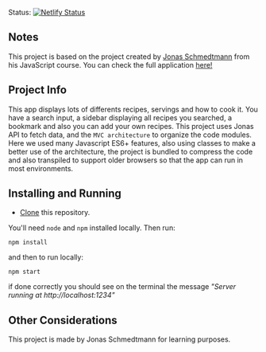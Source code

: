 Status: [![Netlify Status](https://api.netlify.com/api/v1/badges/4c6f6851-6a3c-4de4-bfef-30393ee3f119/deploy-status)](https://app.netlify.com/sites/forkify-joaobraun/deploys)

## Notes

This project is based on the project created by <a href="https://github.com/jonasschmedtmann">Jonas Schmedtmann</a> from his JavaScript course. You can check the full application <a href="https://forkify-joaobraun.netlify.app">here!</a>

## Project Info

This app displays lots of differents recipes, servings and how to cook it. You have a search input, a sidebar displaying all recipes you searched, a bookmark and also you can add your own recipes. This project uses Jonas API to fetch data, and the ```MVC architecture``` to organize the code modules. Here we used many Javascript ES6+ features, also using classes to make a better use of the architecture, the project is bundled to compress the code and also transpiled to support older browsers so that the app can run in most environments.

## Installing and Running

- <a href="https://docs.github.com/pt/repositories/creating-and-managing-repositories/cloning-a-repository">Clone</a> this repository.

You'll need ```node``` and ```npm``` installed locally. Then run:

```
npm install
```
and then to run locally:

```
npm start
````
if done correctly you should see on the terminal the message *"Server running at http://localhost:1234"*

## Other Considerations

This project is made by Jonas Schmedtmann for learning purposes.
